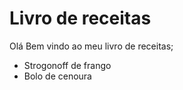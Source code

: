 # Livro de receitas

Olá Bem vindo ao meu livro de receitas;
 - Strogonoff de frango
 - Bolo de cenoura

